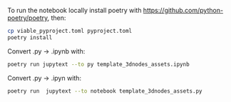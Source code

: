 To run the notebook locally install poetry with https://github.com/python-poetry/poetry, then:

```sh
cp viable_pyproject.toml pyproject.toml
poetry install
```

Convert .py  ->  .ipynb with: 
```sh
poetry run jupytext --to py template_3dnodes_assets.ipynb
```

Convert .py -> .ipyn with: 
```sh
poetry run  jupytext --to notebook template_3dnodes_assets.py
```
